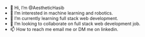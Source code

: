 - 👋 Hi, I’m @AestheticHasib
- 👀 I’m interested in machine learning and robotics.
- 🌱 I’m currently learning full stack web development.
- 💞️ I’m looking to collaborate on full stack web development job. 
- 📫 How to reach me email me or DM me on linkedin.

<!---
AestheticHasib/AestheticHasib is a ✨ special ✨ repository because its `README.md` (this file) appears on your GitHub profile.
You can click the Preview link to take a look at your changes.
--->

